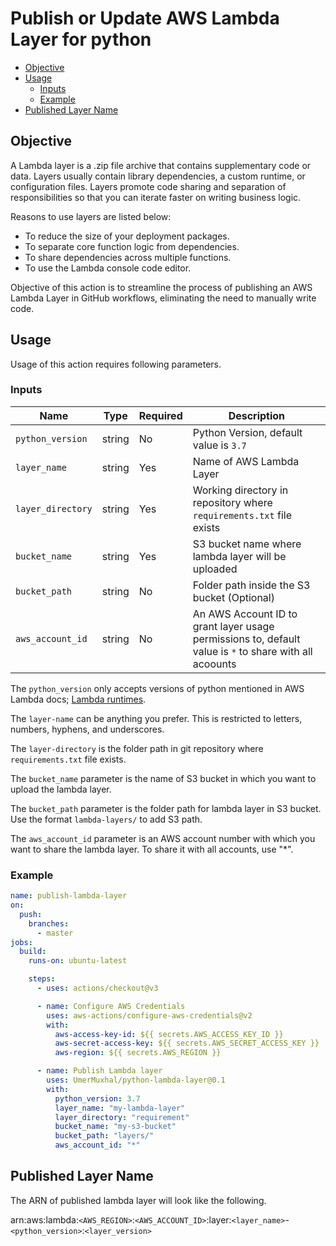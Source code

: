 # Publish or Update AWS Lambda Layer for python

- [Objective](#objective)
- [Usage](#usage)
    - [Inputs](#inputs)
    - [Example](#example)
- [Published Layer Name](#published-layer-name)

## Objective

A Lambda layer is a .zip file archive that contains supplementary code or data. Layers usually contain library
dependencies, a custom runtime, or configuration files. Layers promote code sharing and separation of responsibilities
so that you can iterate faster on writing business logic.

Reasons to use layers are listed below:

- To reduce the size of your deployment packages.
- To separate core function logic from dependencies.
- To share dependencies across multiple functions.
- To use the Lambda console code editor.

Objective of this action is to streamline the process of publishing an AWS Lambda Layer in GitHub workflows, eliminating
the need to manually write code.

## Usage

Usage of this action requires following parameters.

### Inputs

| Name              | Type   | Required | Description                                                                                            |
|-------------------|--------|----------|--------------------------------------------------------------------------------------------------------|
| `python_version`  | string | No       | Python Version, default value is `3.7`                                                                 |
| `layer_name`      | string | Yes      | Name of AWS Lambda Layer                                                                               |
| `layer_directory` | string | Yes      | Working directory in repository where `requirements.txt` file exists                                   |
| `bucket_name`     | string | Yes      | S3 bucket name where lambda layer will be uploaded                                                     |
| `bucket_path`     | string | No       | Folder path inside the S3 bucket (Optional)                                                            |
| `aws_account_id`  | string | No       | An AWS Account ID to grant layer usage permissions to, default value is `*` to share with all acoounts |

The `python_version` only accepts versions of python mentioned in AWS Lambda
docs; [Lambda runtimes](https://docs.aws.amazon.com/lambda/latest/dg/lambda-runtimes.html).

The `layer-name` can be anything you prefer. This is restricted to letters, numbers, hyphens, and underscores.

The `layer-directory` is the folder path in git repository where `requirements.txt` file exists.

The `bucket_name` parameter is the name of S3 bucket in which you want to upload the lambda layer.

The `bucket_path` parameter is the folder path for lambda layer in S3 bucket. Use the format `lambda-layers/` to add S3
path.

The `aws_account_id` parameter is an AWS account number with which you want to share the lambda layer. To share it with
all accounts, use "*".

### Example

```yaml
name: publish-lambda-layer
on:
  push:
    branches:
      - master
jobs:
  build:
    runs-on: ubuntu-latest

    steps:
      - uses: actions/checkout@v3

      - name: Configure AWS Credentials
        uses: aws-actions/configure-aws-credentials@v2
        with:
          aws-access-key-id: ${{ secrets.AWS_ACCESS_KEY_ID }}
          aws-secret-access-key: ${{ secrets.AWS_SECRET_ACCESS_KEY }}
          aws-region: ${{ secrets.AWS_REGION }}

      - name: Publish Lambda layer
        uses: UmerMuxhal/python-lambda-layer@0.1
        with:
          python_version: 3.7
          layer_name: "my-lambda-layer"
          layer_directory: "requirement"
          bucket_name: "my-s3-bucket"
          bucket_path: "layers/"
          aws_account_id: "*"
```

## Published Layer Name

The ARN of published lambda layer will look like the following.

arn:aws:lambda:`<AWS_REGION>`:`<AWS_ACCOUNT_ID>`:layer:`<layer_name>`-`<python_version>`:`<layer_version>`

